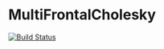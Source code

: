 # MultiFrontalCholesky

[![Build Status](https://travis-ci.org/dmbates/MultiFrontalCholesky.jl.svg?branch=master)](https://travis-ci.org/dmbates/MultiFrontalCholesky.jl)
